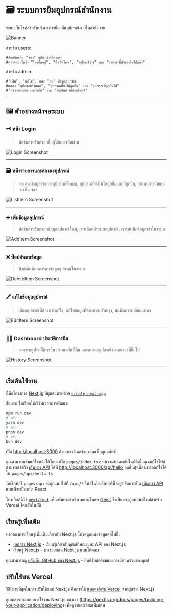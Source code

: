 # 🗃️ ระบบการยืมอุปกรณ์สำนักงาน
ระบบเว็บไซต์สำหรับบริหารการยืม-คืนอุปกรณ์ภายในสำนักงาน

![Banner](https://media.discordapp.net/attachments/1366351684577656924/1369262692208218213/image.png?ex=681b38c1&is=6819e741&hm=76c1e139c4a1e1930e7e78bf16b5c1b9a2642266f5432ae9994018a800fee8f2&=&format=webp&quality=lossless&width=1076&height=603)

สำหรับ users:
```
#ล็อกอินเพื่อ "จอง" อุปกรณ์ที่ต้องการ
#ตรวจสอบได้ว่า "ใครยืมอยู่", "คืนวันไหน", "อุปกรณ์ว่าง" และ "รายการที่ตัวเองยืมไปแล้ว"
```

สำหรับ admin:
```
#"เพิ่ม", "แก้ไข", และ "ลบ" ข้อมูลอุปกรณ์
#แสดง "อุปกรณ์ทั้งหมด", "อุปกรณ์ที่ยังไม่ถูกยืม" และ "อุปกรณ์ที่ถูกยืมไป" 
#"ตรวจสอบสถานะการยืม" และ "ยืนยันการคืนอุปกรณ์"
```

---

## 🖼️ ตัวอย่างหน้าจอระบบ

### 🗝️ หน้า Login
> ฟอร์มสำหรับกรอกชื่อผู้ใช้และรหัสผ่าน

![Login Screenshot](https://media.discordapp.net/attachments/1366351684577656924/1369261998272942202/image.png?ex=681b381c&is=6819e69c&hm=71778bff7d94239f0c32af5cea41cefb8aafceb731d4e503405b68df0d949b7e&=&format=webp&quality=lossless&width=1087&height=748)

---

### 🗃 หน้ารายการและสถานะอุปกรณ์
> จะแสดงข้อมูลรายการอุปกรณ์ทั้งหมด, อุปกรณ์ที่ยังไม่ได้ถูกยืมและที่ถูกยืม, สถานะการยืมและการคืน ฯลฯ

![ListItem Screenshot](https://media.discordapp.net/attachments/1366351684577656924/1369261998629715969/image.png?ex=681b381c&is=6819e69c&hm=57d9ced8afca1c2fabc09d94f7202aa6bc107175ea9e6c7449e83c4f1d530671&=&format=webp&quality=lossless&width=1081&height=739)

---

### ➕ เพิ่มข้อมูลอุปกรณ์
> ฟอร์มสำหรับกรอกข้อมูลอุปกรณ์ใหม่, การเลือกประเภทอุปกรณ์, การบันทึกข้อมูลเข้าในระบบ

![AddItem Screenshot](https://media.discordapp.net/attachments/1366351684577656924/1369261998939963413/image.png?ex=681b381c&is=6819e69c&hm=440fb005e2b8e8dc4892b353b8e8c7fc372121721c9f490e5bcc11bf425044bc&=&format=webp&quality=lossless&width=905&height=624)

---

### ❌ ป๊อปอัพลบข้อมูล
> ฟังก์ชันเตือนการลบข้อมูลอุปกรณ์ในระบบ

![DeleteItem Screenshot](https://media.discordapp.net/attachments/1366351684577656924/1369261999258861578/image.png?ex=681b381c&is=6819e69c&hm=1b2858de0eaa13119818bed2193b21ee5f49c701db7f7bcccb3b50e90e517f56&=&format=webp&quality=lossless&width=876&height=605)

---

### 🖊 แก้ไขข้อมูลอุปกรณ์
> เลือกอุปกรณ์ที่ต้องการแก้ไข, แก้ไขข้อมูลที่ต้องการปรับปรุง, บันทึกการเปลี่ยนแปลง

![EditItem Screenshot](https://media.discordapp.net/attachments/1366351684577656924/1369261999648800798/image.png?ex=681b381c&is=6819e69c&hm=1fae44bf01942ad7ec98e9e11fcfe66eaf2d8df391b4fa6f1b61a6f22bfd5218&=&format=webp&quality=lossless&width=870&height=605)

---

### 🧑‍💻️ Dashboard ประวัติการยืม
> สามารถดูประวัติการยืม กำหนดวันที่คืน และสถานะอุปกรณ์ของตนเองที่ยืมไป

![History Screenshot](https://media.discordapp.net/attachments/1366351684577656924/1369261999942275142/image.png?ex=681b381c&is=6819e69c&hm=a0d3f7c47258c29519c1c4a45fc9045ca9d06b048f1c1638327def50466c5bd0&=&format=webp&quality=lossless&width=790&height=448)

---

## เริ่มต้นใช้งาน

นี่คือโครงการ [Next.js](https://nextjs.org) ที่บูตสแตรปด้วย [`create-next-app`](https://nextjs.org/docs/pages/api-reference/create-next-app)

ขั้นแรก ให้เรียกใช้เซิร์ฟเวอร์การพัฒนา:

```bash
npm run dev
# หรือ
yarn dev
# หรือ
pnpm dev
# หรือ
bun dev
```

เปิด [http://localhost:3000](http://localhost:3000) ด้วยเบราว์เซอร์ของคุณเพื่อดูผลลัพธ์

คุณสามารถเริ่มแก้ไขหน้าได้โดยแก้ไข `pages/index.tsx` หน้าจะอัปเดตอัตโนมัติเมื่อคุณแก้ไขไฟล์
สามารถเข้าถึง [เส้นทาง API](https://nextjs.org/docs/pages/building-your-application/routing/api-routes) ได้ที่ [http://localhost:3000/api/hello](http://localhost:3000/api/hello) จุดสิ้นสุดนี้สามารถแก้ไขได้ใน `pages/api/hello.ts`

ไดเร็กทอรี `pages/api` จะถูกแมปไปที่ `/api/*` ไฟล์ในไดเร็กทอรีนี้จะถูกจัดการเป็น [เส้นทาง API](https://nextjs.org/docs/pages/building-your-application/routing/api-routes) แทนที่จะเป็นหน้า React

โปรเจ็กต์นี้ใช้ [`next/font`](https://nextjs.org/docs/pages/building-your-application/optimizing/fonts) เพื่อเพิ่มประสิทธิภาพและโหลด [Geist](https://vercel.com/font) ซึ่งเป็นตระกูลฟอนต์ใหม่สำหรับ Vercel โดยอัตโนมัติ

## เรียนรู้เพิ่มเติม

หากต้องการเรียนรู้เพิ่มเติมเกี่ยวกับ Next.js โปรดดูแหล่งข้อมูลต่อไปนี้:

- [เอกสาร Next.js](https://nextjs.org/docs) - เรียนรู้เกี่ยวกับคุณลักษณะและ API ของ Next.js
- [เรียนรู้ Next.js](https://nextjs.org/learn-pages-router) - บทช่วยสอน Next.js แบบโต้ตอบ

คุณสามารถดู [คลังเก็บ GitHub ของ Next.js](https://github.com/vercel/next.js) - ยินดีรับคำติชมและการมีส่วนร่วมของคุณ!

## ปรับใช้บน Vercel

วิธีที่ง่ายที่สุดในการปรับใช้แอป Next.js คือการใช้ [แพลตฟอร์ม Vercel](https://vercel.com/new?utm_medium=default-template&filter=next.js&utm_source=create-next-app&utm_campaign=create-next-app-readme) จากผู้สร้าง Next.js

ดูเอกสารประกอบการใช้งาน Next.js ของเรา (https://nextjs.org/docs/pages/building-your-application/deploying) เพื่อดูรายละเอียดเพิ่มเติม
